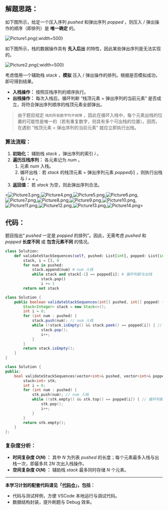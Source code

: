 ## 解题思路：

如下图所示，给定一个压入序列 $pushed$ 和弹出序列 $popped$ ，则压入 / 弹出操作的顺序（即排列）是 **唯一确定** 的。

![Picture1.png](https://pic.leetcode-cn.com/1188474dc6a377fc258004bca84e5a130b663eeb24bf22c4fa4eb998a0249f97-Picture1.png){:width=500}

如下图所示，栈的数据操作具有 **先入后出** 的特性，因此某些弹出序列是无法实现的。

![Picture2.png](https://pic.leetcode-cn.com/3f43b224553bf3a37f9758dbb41655e547795e293524a148380c6f335af315e4-Picture2.png){:width=500}

考虑借用一个辅助栈 $stack$ ，**模拟** 压入 / 弹出操作的排列。根据是否模拟成功，即可得到结果。

- **入栈操作：** 按照压栈序列的顺序执行。
- **出栈操作：** 每次入栈后，循环判断 “栈顶元素 $=$ 弹出序列的当前元素” 是否成立，将符合弹出序列顺序的栈顶元素全部弹出。

> 由于题目规定 `栈的所有数字均不相等` ，因此在循环入栈中，每个元素出栈的位置的可能性是唯一的（若有重复数字，则具有多个可出栈的位置）。因而，在遇到 “栈顶元素 $=$ 弹出序列的当前元素” 就应立即执行出栈。

### 算法流程：

1. **初始化：** 辅助栈 $stack$ ，弹出序列的索引 $i$ 。
2. **遍历压栈序列：** 各元素记为 $num$ 。
   1. 元素 $num$ 入栈。
   2. 循环出栈：若 $stack$ 的栈顶元素 $=$ 弹出序列元素 $popped[i]$ ，则执行出栈与 $i++$ 。
3. **返回值：** 若 $stack$ 为空，则此弹出序列合法。

<![Picture3.png](https://pic.leetcode-cn.com/33835fb3df651d93d659895384988371e50d1f2fc6773fb4e4f1539ade09ba33-Picture3.png),![Picture4.png](https://pic.leetcode-cn.com/92c7af00dfef949480599e229883c03ec7283f6f5206d8414d98771ebdc69115-Picture4.png),![Picture5.png](https://pic.leetcode-cn.com/ca8300ed98b8e03433661bb08a50b114d0364e7504f5705c18d12117de2a6b0b-Picture5.png),![Picture6.png](https://pic.leetcode-cn.com/fa133ea2602a09c88779b2ddfc7d4fdda6b3896efdb9e58a6565ad346cf46278-Picture6.png),![Picture7.png](https://pic.leetcode-cn.com/ac7d8c2bebee22110298c6977e62546014b8692f244ba1921904304b130e8e9e-Picture7.png),![Picture8.png](https://pic.leetcode-cn.com/75d2d318a1f6a2f4e4638a9bd5711ea1b9ab849fbfc2a442be898d499eed926d-Picture8.png),![Picture9.png](https://pic.leetcode-cn.com/d905d5e62029bdef4c31bf63c3bde4f7accf49f300558fd30569474b61989234-Picture9.png),![Picture10.png](https://pic.leetcode-cn.com/5329e3532d0e9f4dae3aa10ef029e03e27c465adc7768a545acc2a3724fa6a41-Picture10.png),![Picture11.png](https://pic.leetcode-cn.com/e861009affb8c7b36911193ab4b317352f97a25d340f9cb3b01f457d49bd0ee7-Picture11.png),![Picture12.png](https://pic.leetcode-cn.com/d42823ece52a7c105010480eb4a8cdb130637949f18f0be9443a5dd6fbb95764-Picture12.png),![Picture13.png](https://pic.leetcode-cn.com/d5e5da64bc2f62ad94e3a3dc65cf049ffa4268a8a4ab44bf9337d9d8378ccde2-Picture13.png),![Picture14.png](https://pic.leetcode-cn.com/b30701ab475dd8a4f8f8ee45abf086367e8cad82d3f8475555a828fdb57ea992-Picture14.png)>

## 代码：

题目指出“ $pushed$ 一定是 $popped$ 的排列”。因此，无需考虑 $pushed$ 和 $popped$ **长度不同** 或 **包含元素不同** 的情况。

```Python []
class Solution:
    def validateStackSequences(self, pushed: List[int], popped: List[int]) -> bool:
        stack, i = [], 0
        for num in pushed:
            stack.append(num) # num 入栈
            while stack and stack[-1] == popped[i]: # 循环判断与出栈
                stack.pop()
                i += 1
        return not stack
```

```Java []
class Solution {
    public boolean validateStackSequences(int[] pushed, int[] popped) {
        Stack<Integer> stack = new Stack<>();
        int i = 0;
        for (int num : pushed) {
            stack.push(num); // num 入栈
            while (!stack.isEmpty() && stack.peek() == popped[i]) { // 循环判断与出栈
                stack.pop();
                i++;
            }
        }
        return stack.isEmpty();
    }
}
```

```C++ []
class Solution {
public:
    bool validateStackSequences(vector<int>& pushed, vector<int>& popped) {
        stack<int> stk;
        int i = 0;
        for (int num : pushed) {
            stk.push(num); // num 入栈
            while (!stk.empty() && stk.top() == popped[i]) { // 循环判断与出栈
                stk.pop();
                i++;
            }
        }
        return stk.empty();
    }
};
```

### 复杂度分析：

- **时间复杂度 $O(N)$ ：** 其中 $N$ 为列表 $pushed$ 的长度；每个元素最多入栈与出栈一次，即最多共 $2N$ 次出入栈操作。
- **空间复杂度 $O(N)$ ：** 辅助栈 $stack$ 最多同时存储 $N$ 个元素。

---

**本学习计划的配套代码请见「[代码仓](https://github.com/krahets/selected-coding-interview)」，包括：**

- 代码与测试样例，方便 VSCode 本地运行与调试代码。
- 数据结构封装，提升刷题与 Debug 效率。
